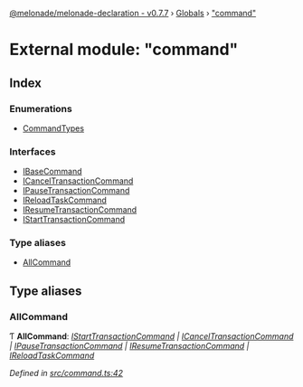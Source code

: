 [@melonade/melonade-declaration - v0.7.7](../README.md) › [Globals](../globals.md) › ["command"](_command_.md)

# External module: "command"

## Index

### Enumerations

* [CommandTypes](../enums/_command_.commandtypes.md)

### Interfaces

* [IBaseCommand](../interfaces/_command_.ibasecommand.md)
* [ICancelTransactionCommand](../interfaces/_command_.icanceltransactioncommand.md)
* [IPauseTransactionCommand](../interfaces/_command_.ipausetransactioncommand.md)
* [IReloadTaskCommand](../interfaces/_command_.ireloadtaskcommand.md)
* [IResumeTransactionCommand](../interfaces/_command_.iresumetransactioncommand.md)
* [IStartTransactionCommand](../interfaces/_command_.istarttransactioncommand.md)

### Type aliases

* [AllCommand](_command_.md#allcommand)

## Type aliases

###  AllCommand

Ƭ **AllCommand**: *[IStartTransactionCommand](../interfaces/_command_.istarttransactioncommand.md) | [ICancelTransactionCommand](../interfaces/_command_.icanceltransactioncommand.md) | [IPauseTransactionCommand](../interfaces/_command_.ipausetransactioncommand.md) | [IResumeTransactionCommand](../interfaces/_command_.iresumetransactioncommand.md) | [IReloadTaskCommand](../interfaces/_command_.ireloadtaskcommand.md)*

*Defined in [src/command.ts:42](https://github.com/devit-tel/melonade-declaration/blob/3679b49/src/command.ts#L42)*
